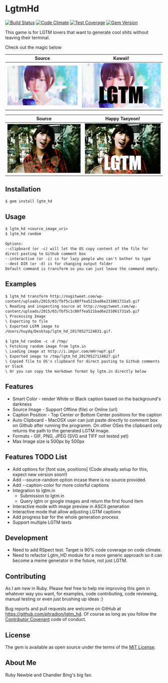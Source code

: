 # LgtmHd
[![Build Status](https://travis-ci.org/phradion/lgtm_hd.svg?branch=master)](https://travis-ci.org/phradion/lgtm_hd)
[![Code Climate](https://codeclimate.com/github/phradion/lgtm_hd/badges/gpa.svg)](https://codeclimate.com/github/phradion/lgtm_hd)
[![Test Coverage](https://codeclimate.com/github/phradion/lgtm_hd/badges/coverage.svg)](https://codeclimate.com/github/phradion/lgtm_hd/coverage)
[![Gem Version](https://badge.fury.io/rb/lgtm_hd.svg)](https://badge.fury.io/rb/lgtm_hd)

This game is for LGTM lovers that want to generate cool shits without leaving their terminal.

Check out the magic below

Source             |  Kawaii!
:-------------------------:|:-------------------------:
![](./images/example_1_before.gif?raw=true)  |  ![](./images/example_1_after.gif?raw=true)

Source             |  Happy Taeyeon!
:-------------------------:|:-------------------------:
![](./images/example_2_before.png?raw=true)  |  ![](./images/example_2_after.jpg?raw=true)


## Installation

    $ gem install lgtm_hd

## Usage

    $ lgtm_hd <source_image_uri>
    $ lgtm_hd random 

    Options:
    --clipboard (or -c) will let the OS copy content of the file for direct pasting to Github comment box
    --interactive (or -i) is for lazy people who can't bother to type
    --dest DIR (or -d) is for changing output folder
    Default command is transform so you can just leave the command empty.
    
## Examples

    $ lgtm_hd transform http://nogitweet.com/wp-content/uploads/2015/03/fbf5c1c80ffea521bad6e231061731a5.gif
    \ Reading and inspecting source at http://nogitweet.com/wp-content/uploads/2015/03/fbf5c1c80ffea521bad6e231061731a5.gif
    \ Processing Image
    \ Exporting to file
    \ Exported LGTM image to /Users/huydq/Desktop/lgtm_hd_20170527124831.gif.
    
    $ lgtm_hd random -c -d /tmp/
    \ Fetching random image from lgtm.in
    \ Loading image at http://i.imgur.com/mHrrwpY.gif
    \ Exported image to /tmp/lgtm_hd_20170527124027.gif
    \ Copied file to OS's clipboard for direct pasting to Github comments or Slack
    \ Or you can copy the markdown format by lgtm.in directly below

## Features

* Smart Color - render White or Black caption based on the background\'s darkness
* Source Image - Support Offline (file) or Online (url) 
* Caption Position - Top Center or Bottom Center positions for the caption
* Auto Clipboard - MacOSX user can just paste directly to comment box on Github after running the programm. On other OSes the clipboard only returns the path to the generated LGTM image.
* Formats - GIF, PNG, JPEG (SVG and TIFF not tested yet)
* Max Image size is 500px by 500px


## Features TODO List

* Add options for \[font size, positions\] (Code already setup for this, expect new version soon!)
* Add --source-random option incase there is no source provided.
* Add --caption-color for more colorful captions
* Integration to lgtm.in
    * Submission to lgtm.in
    * Query lgtm or google images and return the first found item
* Interactive mode with image preview in ASCII generation
* Interactive mode that allow adjusting LGTM captions
* Add progress bar for the whole generation process
* Support multiple LGTM texts


## Development

* Need to add RSpect test. Target is 90% code coverage on code climate.
* Need to refactor Lgtm_HD module for a more generic approach so it can become a meme generator in the future, not just LGTM.


## Contributing

As I am new in Ruby. Please feel free to help me improving this gem in whatever way you want, for examples, code contributing, code reviewing, manual testing or even just brushing up ideas :)

Bug reports and pull requests are welcome on GitHub at https://github.com/phradion/lgtm_hd. Of course as long as  you follow the [Contributor Covenant](contributor-covenant.org) code of conduct.


## License

The gem is available as open source under the terms of the [MIT License](http://opensource.org/licenses/MIT).


## About Me

Ruby Newbie and Chandler Bing's big fan.
